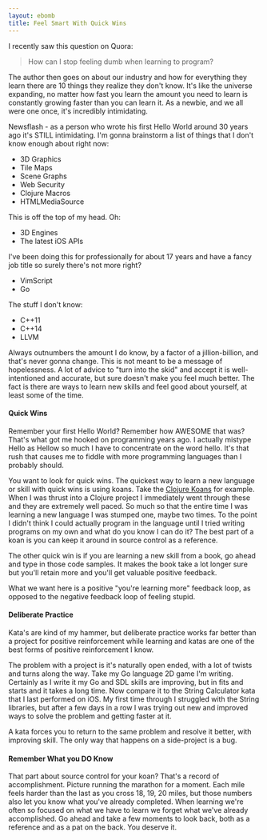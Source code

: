 ```yaml
---
layout: ebomb
title: Feel Smart With Quick Wins
---
```


I recently saw this question on Quora:

>How can I stop feeling dumb when learning to program?

The author then goes on about our industry and how for everything they learn there are 10 things they realize they don't know. It's like the universe expanding, no matter how fast you learn the amount you need to learn is constantly growing faster than you can learn it. As a newbie, and we all were one once, it's incredibly intimidating.

Newsflash - as a person who wrote his first Hello World around 30 years ago it's STILL intimidating. I'm gonna brainstorm a list of things that I don't know enough about right now:

* 3D Graphics
* Tile Maps
* Scene Graphs
* Web Security
* Clojure Macros
* HTMLMediaSource

This is off the top of my head.  Oh:

* 3D Engines
* The latest iOS APIs

I've been doing this for professionally for about 17 years and have a fancy job title so surely there's not more right?

* VimScript
* Go

The stuff I don't know:

* C++11
* C++14
* LLVM

Always outnumbers the amount I do know, by a factor of a jillion-billion, and that's never gonna change. This is not meant to be a message of hopelessness. A lot of advice to "turn into the skid" and accept it is well-intentioned and accurate, but sure doesn't make you feel much better. The fact is there are ways to learn new skills and feel good about yourself, at least some of the time.

#### Quick Wins

Remember your first Hello World? Remember how AWESOME that was? That's what got me hooked on programming years ago. I actually mistype Hello as Hellow so much I have to concentrate on the word hello. It's that rush that causes me to fiddle with more programming languages than I probably should.

You want to look for quick wins. The quickest way to learn a new language or skill with quick wins is using koans. Take the [Clojure Koans](link) for example. When I was thrust into a Clojure project I immediately went through these and they are extremely well paced. So much so that the entire time I was learning a new language I was stumped one, maybe two times. To the point I didn't think I could actually program in the language until I tried writing programs on my own and what do you know I can do it? The best part of a koan is you can keep it around in source control as a reference.

The other quick win is if you are learning a new skill from a book, go ahead and type in those code samples. It makes the book take a lot longer sure but you'll retain more and you'll get valuable positive feedback.

What we want here is a positive "you're learning more" feedback loop, as opposed to the negative feedback loop of feeling stupid.

#### Deliberate Practice

Kata's are kind of my hammer, but deliberate practice works far better than a project for positive reinforcement while learning and katas are one of the best forms of positive reinforcement I know.

The problem with a project is it's naturally open ended, with a lot of twists and turns along the way. Take my Go language 2D game I'm writing. Certainly as I write it my Go and SDL skills are improving, but in fits and starts and it takes a long time. Now compare it to the String Calculator kata that I last performed on iOS. My first time through I struggled with the String libraries, but after a few days in a row I was trying out new and improved ways to solve the problem and getting faster at it.

A kata forces you to return to the same problem and resolve it better, with improving skill. The only way that happens on a side-project is a bug.

#### Remember What you DO Know

That part about source control for your koan? That's a record of accomplishment. Picture running the marathon for a moment. Each mile feels harder than the last as you cross 18, 19, 20 miles, but those numbers also let you know what you've already completed. When learning we're often so focused on what we have to learn we forget what we've already accomplished. Go ahead and take a few moments to look back, both as a reference and as a pat on the back. You deserve it.
